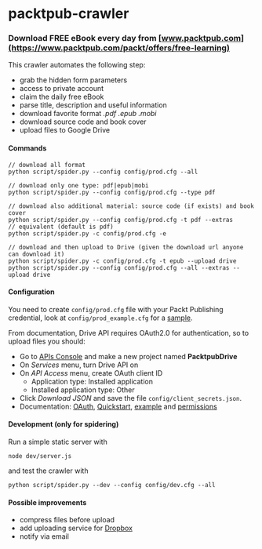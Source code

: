 # packtpub-crawler

### Download FREE eBook every day from [www.packtpub.com](https://www.packtpub.com/packt/offers/free-learning)

This crawler automates the following step:

* grab the hidden form parameters
* access to private account
* claim the daily free eBook
* parse title, description and useful information
* download favorite format *.pdf .epub .mobi*
* download source code and book cover
* upload files to Google Drive

#### Commands
```
// download all format
python script/spider.py --config config/prod.cfg --all

// download only one type: pdf|epub|mobi
python script/spider.py --config config/prod.cfg --type pdf

// download also additional material: source code (if exists) and book cover
python script/spider.py --config config/prod.cfg -t pdf --extras
// equivalent (default is pdf)
python script/spider.py -c config/prod.cfg -e

// download and then upload to Drive (given the download url anyone can download it)
python script/spider.py -c config/prod.cfg -t epub --upload drive
python script/spider.py --config config/prod.cfg --all --extras --upload drive
```

#### Configuration
You need to create `config/prod.cfg` file with your Packt Publishing credential, look at `config/prod_example.cfg` for a [sample](https://github.com/niqdev/packtpub-crawler/blob/master/config/prod_example.cfg).

From documentation, Drive API requires OAuth2.0 for authentication, so to upload files you should:

* Go to [APIs Console](https://code.google.com/apis/console) and make a new project named **PacktpubDrive**
* On *Services* menu, turn Drive API on
* On *API Access* menu, create OAuth client ID
  * Application type: Installed application
  * Installed application type: Other
* Click *Download JSON* and save the file `config/client_secrets.json`.
* Documentation: [OAuth](https://developers.google.com/api-client-library/python/guide/aaa_oauth), [Quickstart](https://developers.google.com/drive/web/quickstart/quickstart-python), [example](https://github.com/googledrive/python-quickstart) and [permissions](https://developers.google.com/drive/v2/reference/permissions)

#### Development (only for spidering)
Run a simple static server with
```
node dev/server.js
```
and test the crawler with
```
python script/spider.py --dev --config config/dev.cfg --all
```

#### Possible improvements
* compress files before upload
* add uploading service for [Dropbox](https://www.dropbox.com/developers/core/start/python)
* notify via email
